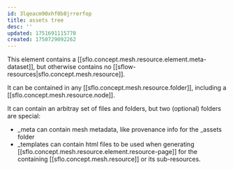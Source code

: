```yaml
---
id: 3lqeacm90xhf0b8jrrerfop
title: assets tree
desc: ''
updated: 1751691115770
created: 1750729092262
---
```


This element contains a [[sflo.concept.mesh.resource.element.meta-dataset]], but otherwise contains no [[sflow-resources|sflo.concept.mesh.resource]]. 

It can be contained in any [[sflo.concept.mesh.resource.folder]], including a [[sflo.concept.mesh.resource.node]].

It can contain an arbitray set of files and folders, but two (optional) folders are special:
- _meta can contain mesh metadata, like provenance info for the _assets folder 
- _templates can contain html files to be used when generating [[sflo.concept.mesh.resource.element.resource-page]] for the containing [[sflo.concept.mesh.resource]] or its sub-resources.